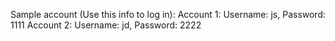 Sample account (Use this info to log in): 
Account 1: 
  Username: js, Password: 1111
Account 2: 
  Username: jd, Password: 2222
